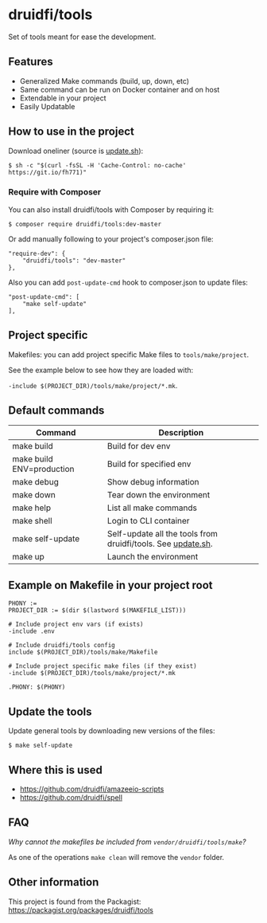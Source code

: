 # druidfi/tools

Set of tools meant for ease the development.

## Features

- Generalized Make commands (build, up, down, etc)
- Same command can be run on Docker container and on host
- Extendable in your project
- Easily Updatable

## How to use in the project

Download oneliner (source is [update.sh](update.sh)):

```
$ sh -c "$(curl -fsSL -H 'Cache-Control: no-cache' https://git.io/fh771)"
```

### Require with Composer

You can also install druidfi/tools with Composer by requiring it:

```
$ composer require druidfi/tools:dev-master
```

Or add manually following to your project's composer.json file:

```
"require-dev": {
    "druidfi/tools": "dev-master"
},
```

Also you can add `post-update-cmd` hook to composer.json to update files:

```
"post-update-cmd": [
    "make self-update"
],
```

## Project specific

Makefiles: you can add project specific Make files to `tools/make/project`.

See the example below to see how they are loaded with:

`-include $(PROJECT_DIR)/tools/make/project/*.mk`.

## Default commands

Command | Description
--- | ---
make build | Build for dev env
make build ENV=production | Build for specified env
make debug | Show debug information
make down | Tear down the environment
make help | List all make commands
make shell | Login to CLI container
make self-update | Self-update all the tools from druidfi/tools. See [update.sh](update.sh).
make up | Launch the environment

## Example on Makefile in your project root

```
PHONY :=
PROJECT_DIR := $(dir $(lastword $(MAKEFILE_LIST)))

# Include project env vars (if exists)
-include .env

# Include druidfi/tools config
include $(PROJECT_DIR)/tools/make/Makefile

# Include project specific make files (if they exist)
-include $(PROJECT_DIR)/tools/make/project/*.mk

.PHONY: $(PHONY)
```

## Update the tools

Update general tools by downloading new versions of the files:

```
$ make self-update
```

## Where this is used

- https://github.com/druidfi/amazeeio-scripts
- https://github.com/druidfi/spell

## FAQ

*Why cannot the makefiles be included from `vendor/druidfi/tools/make`?*

As one of the operations `make clean` will remove the `vendor` folder.

## Other information

This project is found from the Packagist: https://packagist.org/packages/druidfi/tools
